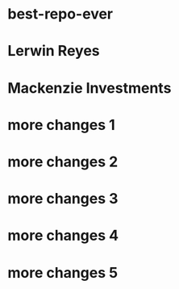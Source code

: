 # best-repo-ever
# Lerwin Reyes
# Mackenzie Investments

# more changes 1
# more changes 2
# more changes 3
# more changes 4
# more changes 5
